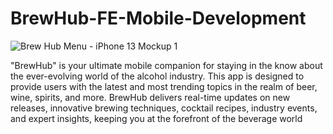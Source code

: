 # BrewHub-FE-Mobile-Development
![Brew Hub Menu - iPhone 13 Mockup 1](https://github.com/chriscoram123/BrewHub-FE-Mobile-Development/assets/36040531/70f3628e-369a-4b50-841c-063b0218f5cc)

"BrewHub" is your ultimate mobile companion for staying in the know about the ever-evolving world of the alcohol industry. This app is designed to provide users with the latest and most trending topics in the realm of beer, wine, spirits, and more. BrewHub delivers real-time updates on new releases, innovative brewing techniques, cocktail recipes, industry events, and expert insights, keeping you at the forefront of the beverage world


